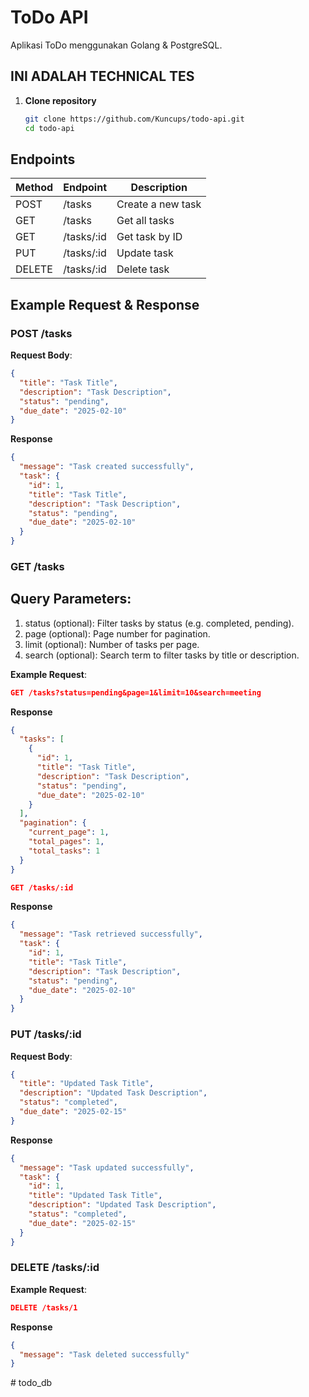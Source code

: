 # ToDo API

Aplikasi ToDo menggunakan Golang & PostgreSQL.

## INI ADALAH TECHNICAL TES

1. **Clone repository**

   ```sh
   git clone https://github.com/Kuncups/todo-api.git
   cd todo-api

   ```

## Endpoints

| Method | Endpoint   | Description       |
| ------ | ---------- | ----------------- |
| POST   | /tasks     | Create a new task |
| GET    | /tasks     | Get all tasks     |
| GET    | /tasks/:id | Get task by ID    |
| PUT    | /tasks/:id | Update task       |
| DELETE | /tasks/:id | Delete task       |

## Example Request & Response

### POST /tasks

**Request Body**:

```json
{
  "title": "Task Title",
  "description": "Task Description",
  "status": "pending",
  "due_date": "2025-02-10"
}
```

**Response**

```json
{
  "message": "Task created successfully",
  "task": {
    "id": 1,
    "title": "Task Title",
    "description": "Task Description",
    "status": "pending",
    "due_date": "2025-02-10"
  }
}
```

### GET /tasks

## Query Parameters:

1. status (optional): Filter tasks by status (e.g. completed, pending).
2. page (optional): Page number for pagination.
3. limit (optional): Number of tasks per page.
4. search (optional): Search term to filter tasks by title or description.

**Example Request**:

```json
GET /tasks?status=pending&page=1&limit=10&search=meeting
```

**Response**

```json
{
  "tasks": [
    {
      "id": 1,
      "title": "Task Title",
      "description": "Task Description",
      "status": "pending",
      "due_date": "2025-02-10"
    }
  ],
  "pagination": {
    "current_page": 1,
    "total_pages": 1,
    "total_tasks": 1
  }
}
```

```json
GET /tasks/:id
```

**Response**

```json
{
  "message": "Task retrieved successfully",
  "task": {
    "id": 1,
    "title": "Task Title",
    "description": "Task Description",
    "status": "pending",
    "due_date": "2025-02-10"
  }
}
```

### PUT /tasks/:id

**Request Body**:

```json
{
  "title": "Updated Task Title",
  "description": "Updated Task Description",
  "status": "completed",
  "due_date": "2025-02-15"
}
```

**Response**

```json
{
  "message": "Task updated successfully",
  "task": {
    "id": 1,
    "title": "Updated Task Title",
    "description": "Updated Task Description",
    "status": "completed",
    "due_date": "2025-02-15"
  }
}
```

### DELETE /tasks/:id

**Example Request**:

```json
DELETE /tasks/1
```

**Response**

```json
{
  "message": "Task deleted successfully"
}
```
#   t o d o _ d b  
 